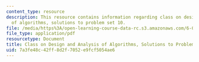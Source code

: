 ```yaml
---
content_type: resource
description: This resource contains information regarding class on design and analysis
  of algorithms, solutions to problem set 10.
file: /media/https%3A/open-learning-course-data-rc.s3.amazonaws.com/6-046j-design-and-analysis-of-algorithms-spring-2015/7a3fe48c42ff8d2f7052e9fcf5054ae6_MIT6_046JS15_pset10sols.pdf
file_type: application/pdf
resourcetype: Document
title: Class on Design and Analysis of Algorithms, Solutions to Problem Set 10
uid: 7a3fe48c-42ff-8d2f-7052-e9fcf5054ae6
---
```

